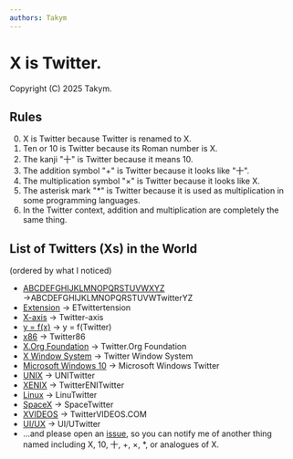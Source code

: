 ```yaml
---
authors: Takym
---
```

# X is Twitter.
Copyright (C) 2025 Takym.

## Rules
0. X is Twitter because Twitter is renamed to X.
1. Ten or 10 is Twitter because its Roman number is X.
2. The kanji "十" is Twitter because it means 10.
3. The addition symbol "+" is Twitter because it looks like "十".
4. The multiplication symbol "$\times$" is Twitter because it looks like X.
5. The asterisk mark "*" is Twitter because it is used as multiplication in some programming languages.
6. In the Twitter context, addition and multiplication are completely the same thing.

## List of Twitters (Xs) in the World
(ordered by what I noticed)

<!-- * [X](https://) → Twitter -->
* [ABCDEFGHIJKLMNOPQRSTUVWXYZ](https://en.wikipedia.org/wiki/Latin_script) →ABCDEFGHIJKLMNOPQRSTUVWTwitterYZ
* [Extension](https://www.britannica.com/dictionary/extension) → ETwittertension
* [X-axis](https://en.wikipedia.org/wiki/Cartesian_coordinate_system) → Twitter-axis
* [y = f(x)](https://en.wikipedia.org/wiki/Function_%28mathematics%29) → y = f(Twitter)
* [x86](https://www.intel.com/content/www/us/en/developer/articles/technical/intel-sdm.html) → Twitter86
* [X.Org Foundation](https://x.org/wiki/) → Twitter.Org Foundation
* [X Window System](https://x.org/wiki/) → Twitter Window System
* [Microsoft Windows 10](https://www.microsoft.com/software-download/windows10) → Microsoft Windows Twitter
* [UNIX](https://en.wikipedia.org/wiki/Unix) → UNITwitter
* [XENIX](https://en.wikipedia.org/wiki/Xenix) → TwitterENITwitter
* [Linux](https://www.linuxfoundation.org/) → LinuTwitter
* [SpaceX](https://www.spacex.com/) → SpaceTwitter
* [XVIDEOS](https://en.wikipedia.org/wiki/XVideos)<!-- DO NOT ADD LINK TO https://www.xvideos.com/ FOR USER SAFETY --> → TwitterVIDEOS.COM
* [UI/UX](https://en.wikipedia.org/wiki/User_experience) → UI/UTwitter
* ...and please open an [issue](https://github.com/Takym/takym.github.io/issues/new?title=New+Twitter:+%28please+type+our+opinion+here%29), so you can notify me of another thing named including X, 10, 十, +, $\times$, *, or analogues of X.
